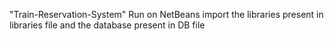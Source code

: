 "Train-Reservation-System"
Run on NetBeans
import the libraries present in libraries file and the database present in DB file

